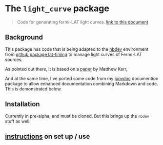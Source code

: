 # The `light_curve` package
> Code for generating fermi-LAT light curves. <a href='https://tburnett.github.io/light_curves/'>link to this document</a>


## Background

This package has code that is being adapted to the [nbdev](https://nbdev.fast.ai/) environment from [github package lat-timing](https://github.com/tburnett/lat-timing) to manage light curves of Fermi-LAT sources.  

As pointed out there, it is based on a [paper](https://arxiv.org/pdf/1910.00140.pdf) by Matthew Kerr, 

And at the same time, I've ported some code from  my [jupydoc](https://github.com/tburnett/jupydoc) documention package to allow enhanced documentation combining Markdown and code. This is demonstrated below.

## Installation
Currently in pre-alpha, and must be cloned. But this brings up the `nbdev` stuff as well.

## [instructions](https://tburnett.github.io/light_curves/instructions.html) on set up / use


